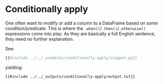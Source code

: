 # Conditionally apply

One often want to modify or add a column to a DataFrame based on some
condition/predicate. This is where the `.when()`/`.then()`/`.otherwise()` expressions
come into play. As they are basically a full English sentence, they need no further
explanation.

See:

```python
{{#include ../../_examples/conditionally-apply/snippet.py}}
```

yielding:

```text
{{#include ../../_outputs/conditionally-apply/output.txt}}
```
